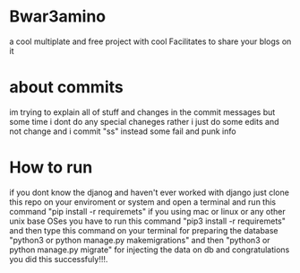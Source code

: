 # Bwar3amino
 a cool multiplate and  free project  with cool Facilitates  to share your blogs on it 

 # about commits
 im trying to explain all of stuff and changes in the commit messages  but some time i dont do any special chaneges rather i just do some edits and not change and i commit "ss" instead some fail and punk info

 # How to run
if you dont know the djanog and haven't ever worked with django just clone this repo on your enviroment or system and open a terminal and run this command "pip install -r requiremets" if you using mac or linux or any other unix base OSes you have to run this command "pip3 install -r requiremets" and then type this command on your terminal for preparing the database "python3 or python manage.py makemigrations" and then  "python3 or python manage.py migrate" for injecting the data on db and congratulations you did this successfuly!!!. 


